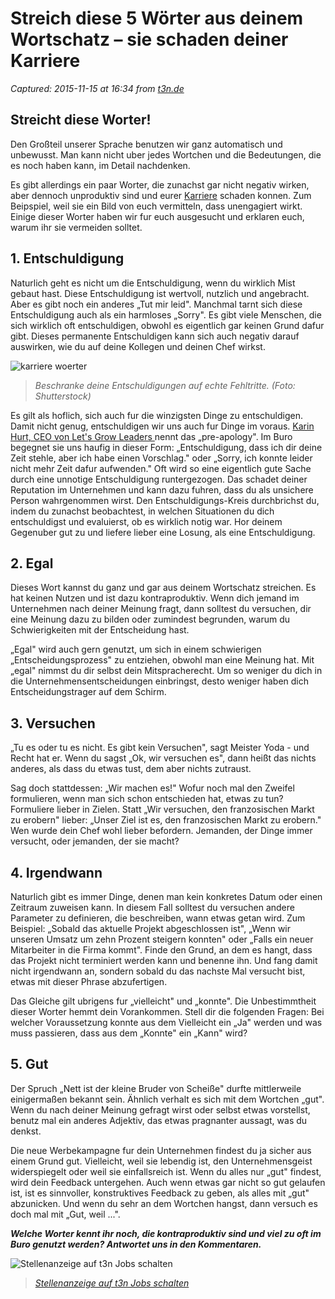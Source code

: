 # Streich diese 5 Wörter aus deinem Wortschatz – sie schaden deiner Karriere

_Captured: 2015-11-15 at 16:34 from [t3n.de](http://t3n.de/news/diese-woerter-schaden-karriere-620446/)_

## Streicht diese Worter!

Den Großteil unserer Sprache benutzen wir ganz automatisch und unbewusst. Man kann nicht uber jedes Wortchen und die Bedeutungen, die es noch haben kann, im Detail nachdenken.

Es gibt allerdings ein paar Worter, die zunachst gar nicht negativ wirken, aber dennoch unproduktiv sind und eurer [Karriere](http://t3n.de/news/karriere-vorsaetze-neues-jahr-586779/) schaden konnen. Zum Beipspiel, weil sie ein Bild von euch vermitteln, dass unengagiert wirkt. Einige dieser Worter haben wir fur euch ausgesucht und erklaren euch, warum ihr sie vermeiden solltet.

## 1\. Entschuldigung

Naturlich geht es nicht um die Entschuldigung, wenn du wirklich Mist gebaut hast. Diese Entschuldigung ist wertvoll, nutzlich und angebracht. Aber es gibt noch ein anderes „Tut mir leid". Manchmal tarnt sich diese Entschuldigung auch als ein harmloses „Sorry". Es gibt viele Menschen, die sich wirklich oft entschuldigen, obwohl es eigentlich gar keinen Grund dafur gibt. Dieses permanente Entschuldigen kann sich auch negativ darauf auswirken, wie du auf deine Kollegen und deinen Chef wirkst.

![karriere woerter](http://t3n.de/news/wp-content/uploads/2015/07/karriere-woerter-595x397.jpg)

> _Beschranke deine Entschuldigungen auf echte Fehltritte. (Foto: Shutterstock)_

Es gilt als hoflich, sich auch fur die winzigsten Dinge zu entschuldigen. Damit nicht genug, entschuldigen wir uns auch fur Dinge im voraus. [Karin Hurt, CEO von Let's Grow Leaders ](http://www.careerbuilder.ca/blog/2015/04/24/stop-saying-im-sorry-at-work/) nennt das „pre-apology". Im Buro begegnet sie uns haufig in dieser Form: „Entschuldigung, dass ich dir deine Zeit stehle, aber ich habe einen Vorschlag." oder „Sorry, ich konnte leider nicht mehr Zeit dafur aufwenden." Oft wird so eine eigentlich gute Sache durch eine unnotige Entschuldigung runtergezogen. Das schadet deiner Reputation im Unternehmen und kann dazu fuhren, dass du als unsichere Person wahrgenommen wirst. Den Entschuldigungs-Kreis durchbrichst du, indem du zunachst beobachtest, in welchen Situationen du dich entschuldigst und evaluierst, ob es wirklich notig war. Hor deinem Gegenuber gut zu und liefere lieber eine Losung, als eine Entschuldigung.

## 2\. Egal

Dieses Wort kannst du ganz und gar aus deinem Wortschatz streichen. Es hat keinen Nutzen und ist dazu kontraproduktiv. Wenn dich jemand im Unternehmen nach deiner Meinung fragt, dann solltest du versuchen, dir eine Meinung dazu zu bilden oder zumindest begrunden, warum du Schwierigkeiten mit der Entscheidung hast.

„Egal" wird auch gern genutzt, um sich in einem schwierigen „Entscheidungsprozess" zu entziehen, obwohl man eine Meinung hat. Mit „egal" nimmst du dir selbst dein Mitspracherecht. Um so weniger du dich in die Unternehmensentscheidungen einbringst, desto weniger haben dich Entscheidungstrager auf dem Schirm.

## 3\. Versuchen

„Tu es oder tu es nicht. Es gibt kein Versuchen", sagt Meister Yoda - und Recht hat er. Wenn du sagst „Ok, wir versuchen es", dann heißt das nichts anderes, als dass du etwas tust, dem aber nichts zutraust.

Sag doch stattdessen: „Wir machen es!" Wofur noch mal den Zweifel formulieren, wenn man sich schon entschieden hat, etwas zu tun? Formuliere lieber in Zielen. Statt „Wir versuchen, den franzosischen Markt zu erobern" lieber: „Unser Ziel ist es, den franzosischen Markt zu erobern." Wen wurde dein Chef wohl lieber befordern. Jemanden, der Dinge immer versucht, oder jemanden, der sie macht?

## 4\. Irgendwann

Naturlich gibt es immer Dinge, denen man kein konkretes Datum oder einen Zeitraum zuweisen kann. In diesem Fall solltest du versuchen andere Parameter zu definieren, die beschreiben, wann etwas getan wird. Zum Beispiel: „Sobald das aktuelle Projekt abgeschlossen ist", „Wenn wir unseren Umsatz um zehn Prozent steigern konnten" oder „Falls ein neuer Mitarbeiter in die Firma kommt". Finde den Grund, an dem es hangt, dass das Projekt nicht terminiert werden kann und benenne ihn. Und fang damit nicht irgendwann an, sondern sobald du das nachste Mal versucht bist, etwas mit dieser Phrase abzufertigen.

Das Gleiche gilt ubrigens fur „vielleicht" und „konnte". Die Unbestimmtheit dieser Worter hemmt dein Vorankommen. Stell dir die folgenden Fragen: Bei welcher Voraussetzung konnte aus dem Vielleicht ein „Ja" werden und was muss passieren, dass aus dem „Konnte" ein „Kann" wird?

## 5\. Gut

Der Spruch „Nett ist der kleine Bruder von Scheiße" durfte mittlerweile einigermaßen bekannt sein. Ähnlich verhalt es sich mit dem Wortchen „gut". Wenn du nach deiner Meinung gefragt wirst oder selbst etwas vorstellst, benutz mal ein anderes Adjektiv, das etwas pragnanter aussagt, was du denkst.

Die neue Werbekampagne fur dein Unternehmen findest du ja sicher aus einem Grund gut. Vielleicht, weil sie lebendig ist, den Unternehmensgeist widerspiegelt oder weil sie einfallsreich ist. Wenn du alles nur „gut" findest, wird dein Feedback untergehen. Auch wenn etwas gar nicht so gut gelaufen ist, ist es sinnvoller, konstruktives Feedback zu geben, als alles mit „gut" abzunicken. Und wenn du sehr an dem Wortchen hangst, dann versuch es doch mal mit „Gut, weil ...".

_**Welche Worter kennt ihr noch, die kontraproduktiv sind und viel zu oft im Buro genutzt werden? Antwortet uns in den Kommentaren.**_

![Stellenanzeige auf t3n Jobs schalten](http://t3n.sc/core/images/specials/banner_stuhl_frei_kampagne_stuhl_ressort.png)

> _[Stellenanzeige auf t3n Jobs schalten](http://t3n.de/jobs/choose/?ref=stuhlb)_
